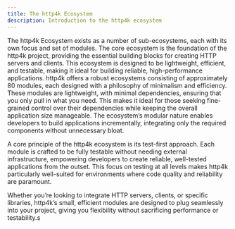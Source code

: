 ```yaml
---
title: The http4k Ecosystem
description: Introduction to the http4k ecosystem
---
```


The http4k Ecosystem exists as a number of sub-ecosystems, each with its own focus and set of modules. The core ecosystem is the foundation of the http4k project, providing the essential building blocks for creating HTTP servers and clients. This ecosystem is designed to be lightweight, efficient, and testable, making it ideal for building reliable, high-performance applications.
http4k offers a robust ecosystems consisting of approximately 80 modules, each designed with a philosophy of minimalism and efficiency. These modules are lightweight, with minimal dependencies, ensuring that you only pull in what you need. This makes it ideal for those seeking fine-grained control over their dependencies while keeping the overall application size manageable. The ecosystem’s modular nature enables developers to build applications incrementally, integrating only the required components without unnecessary bloat.

A core principle of the http4k ecosystem is its test-first approach. Each module is crafted to be fully testable without needing external infrastructure, empowering developers to create reliable, well-tested applications from the outset. This focus on testing at all levels makes http4k particularly well-suited for environments where code quality and reliability are paramount.

Whether you’re looking to integrate HTTP servers, clients, or specific libraries, http4k’s small, efficient modules are designed to plug seamlessly into your project, giving you flexibility without sacrificing performance or testability.s